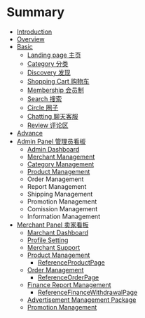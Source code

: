 # Summary

* [Introduction](README.md)
* [Overview](overview.md)
* [Basic](basic.md)
  * [Landing page 主页](overview/first-page.md)
  * [Category 分类](overview/category.md)
  * [Discovery 发现](overview/discovery.md)
  * [Shopping Cart 购物车](overview/shopping-cart.md)
  * [Membership 会员制](overview/membership.md)
  * [Search 搜索](overview/search.md)
  * [Circle 圈子](basic/circle.md)
  * [Chatting 聊天客服](overview/chatting.md)
  * [Review 评论区](overview/review.md)
* [Advance](advance.md)
* [Admin Panel 管理员看板](admin-panel-hui-yuan-kan-ban.md)
  * [Admin Dashboard ](admin-panel-hui-yuan-kan-ban/admin-dashboard.md)
  * [Merchant Management](admin-panel-hui-yuan-kan-ban/merchant-management.md)
  * [Category Management](admin-panel-hui-yuan-kan-ban/category-managment.md)
  * [Product Management](admin-panel-hui-yuan-kan-ban/product-management.md)
  * Order Management
  * Report Management 
  * Shipping Management
  * Promotion Management 
  * Comission Management
  * Information Management 
* [Merchant Panel 卖家看板](merchant-panel-mai-jia-kan-ban.md)
  * [Marchant Dashboard](merchant-panel-mai-jia-kan-ban/dashboard.md)
  * [Profile Setting](merchant-panel-mai-jia-kan-ban/profile-setting.md)
  * [Merchant Support ](merchant-panel-mai-jia-kan-ban/merchant-support.md)
  * [Product Management ](merchant-panel-mai-jia-kan-ban/product-management.md)
    * [ReferenceProductPage](merchant-panel-mai-jia-kan-ban/product-management/productpage.md)
  * [Order Management ](merchant-panel-mai-jia-kan-ban/order-management.md)
    * [ReferenceOrderPage](merchant-panel-mai-jia-kan-ban/order-management/referenceorderpage.md)
  * [Finance Report Management](merchant-panel-mai-jia-kan-ban/finance-report-management.md)
    * [ReferenceFinanceWithdrawalPage](merchant-panel-mai-jia-kan-ban/finance-report-management/referencefinancewithdrawalpage.md)
  * [Advertisement Management Package](merchant-panel-mai-jia-kan-ban/advertisement-management-package.md)
  * [Promotion Management ](merchant-panel-mai-jia-kan-ban/promotion-management.md)

